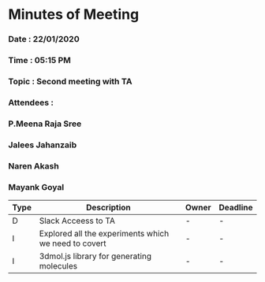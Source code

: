# Minutes of Meeting

### Date : 22/01/2020
### Time : 05:15 PM
### Topic : Second meeting with TA
### Attendees :
### P.Meena Raja Sree  
### Jalees Jahanzaib
### Naren Akash
### Mayank Goyal

Type | Description | Owner | Deadline
---- | ---- | ---- | ----
D |Slack Acceess to TA| - | -
I |Explored all the experiments which we need to covert | - | - |
I | 3dmol.js library for generating molecules | - | -

